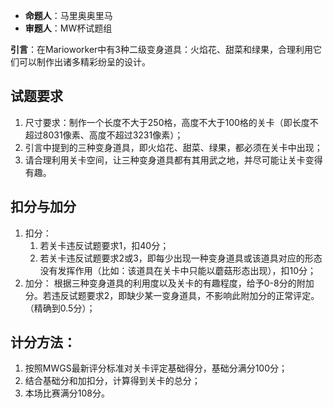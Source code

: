 - **命题人**：马里奥奥里马
- **审题人**：MW杯试题组

**引言**：在Marioworker中有3种二级变身道具：火焰花、甜菜和绿果，合理利用它们可以制作出诸多精彩纷呈的设计。

## 试题要求

1. 尺寸要求：制作一个长度不大于250格，高度不大于100格的关卡（即长度不超过8031像素、高度不超过3231像素）；
2. 引言中提到的三种变身道具，即火焰花、甜菜、绿果，都必须在关卡中出现；
3. 请合理利用关卡空间，让三种变身道具都有其用武之地，并尽可能让关卡变得有趣。

## 扣分与加分

1. 扣分：
    1. 若关卡违反试题要求1，扣40分；
    2. 若关卡违反试题要求2或3，即每少出现一种变身道具或该道具对应的形态没有发挥作用（比如：该道具在关卡中只能以蘑菇形态出现），扣10分；
2. 加分：
    根据三种变身道具的利用度以及关卡的有趣程度，给予0-8分的附加分。若违反试题要求2，即缺少某一变身道具，不影响此附加分的正常评定。（精确到0.5分）；

## 计分方法：

1. 按照MWGS最新评分标准对关卡评定基础得分，基础分满分100分；
2. 结合基础分和加扣分，计算得到关卡的总分；
3. 本场比赛满分108分。